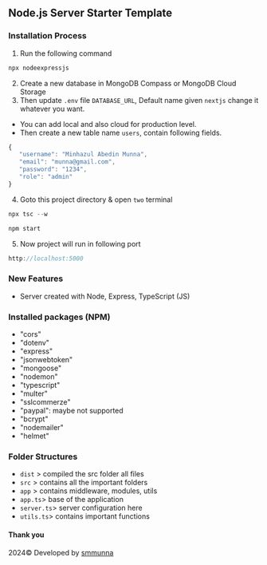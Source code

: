 ## Node.js Server Starter Template

### Installation Process
1. Run the following command
```javascript
npx nodeexpressjs
```
2. Create a new database in MongoDB Compass or MongoDB Cloud Storage
3. Then update `.env` file `DATABASE_URL`, Default name given `nextjs` change it whatever you want.
  - You can add local and also cloud for production level.
  - Then create a new table name `users`, contain following fields.
   ```javascript
   {
      "username": "Minhazul Abedin Munna",
      "email": "munna@gmail.com",
      "password": "1234",
      "role": "admin"
   }
   ```
4. Goto this project directory & open `two` terminal
```javascript
npx tsc --w
```
```javascript
npm start
```
5. Now project will run in following port
```javascript   
http://localhost:5000
```

### New Features
   - Server created with Node, Express, TypeScript (JS)

### Installed packages (NPM)
   - "cors"
   - "dotenv"
   - "express"
   - "jsonwebtoken"
   - "mongoose"
   - "nodemon"
   - "typescript"
   - "multer"
   - "sslcommerze"
   - "paypal": maybe not supported
   - "bcrypt"
   - "nodemailer"
   - "helmet"

### Folder Structures
   - `dist` > compiled the src folder all files
   - `src` > contains all the important folders
   - `app` > contains middleware, modules, utils
   - `app.ts`> base of the application
   - `server.ts`> server configuration here
   - `utils.ts`> contains important functions


  #### Thank you
  2024&copy; Developed by <a href="https://github.com/smmunna">smmunna</a>
